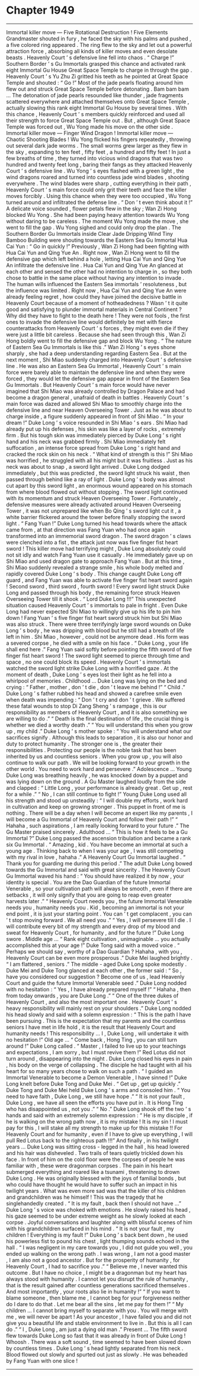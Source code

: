 
# Chapter 1949


---

Immortal killer move — Five Rotational Destruction !
Five Elements Grandmaster shouted in fury , he faced the sky with his palms and pushed , a five colored ring appeared .
The ring flew to the sky and let out a powerful attraction force , absorbing all kinds of killer moves and even desolate beasts .
Heavenly Court ’ s defensive line fell into chaos .
“ Charge !” Southern Border ’ s Gu Immortals grasped this chance and activated rank eight Immortal Gu House Great Space Temple to charge in through the gap .
Heavenly Court ’ s Yu Zhu Zi gritted his teeth as he pointed at Great Space Temple and shouted : “ Go !”
Most of the jade pearls floating around him flew out and struck Great Space Temple before detonating .
Bam bam bam …
The detonation of jade pearls resounded like thunder , jade fragments scattered everywhere and attached themselves onto Great Space Temple , actually slowing this rank eight Immortal Gu House by several times .
With this chance , Heavenly Court ’ s members quickly reinforced and used all their strength to force Great Space Temple out .
But , although Great Space Temple was forced out , Wu Yong made his move on the other side .
Immortal killer move — Finger Wind Dragon !
Immortal killer move — Chaotic Shooting Blades !
Wu Yong flicked his fingers repeatedly , throwing out several dark jade worms .
The small worms grew larger as they flew in the sky , expanding to ten feet , fifty feet , a hundred and fifty feet !
In just a few breaths of time , they turned into vicious wind dragons that was two hundred and twenty feet long , baring their fangs as they attacked Heavenly Court ’ s defensive line .
Wu Yong ’ s eyes flashed with a green light , the wind dragons roared and turned into countless jade wind blades , shooting everywhere .
The wind blades were sharp , cutting everything in their path , Heavenly Court ’ s main force could only grit their teeth and face the killer moves forcibly .
Using this chance when they were too occupied , Wu Yong turned around and infiltrated the defense line .
“ Don ’ t even think about it !” A delicate voice sounded , flower petals flew in the sky ; Wan Zi Hong blocked Wu Yong .
She had been paying heavy attention towards Wu Yong without daring to be careless . The moment Wu Yong made the move , she went to fill the gap .
Wu Yong sighed and could only drop the plan .
The Southern Border Gu Immortals inside Clear Jade Dripping Wind Tiny Bamboo Building were shouting towards the Eastern Sea Gu Immortal Hua Cai Yun : “ Go in quickly !”
Previously , Wan Zi Hong had been fighting with Hua Cai Yun and Qing Yue An . Right now , Wan Zi Hong went to fill the defensive gap which left behind a hole , letting Hua Cai Yun and Qing Yue An infiltrate the defensive line .
Hua Cai Yun and Qing Yue An glanced at each other and sensed the other had no intention to charge in , so they both chose to battle in the same place without having any intention to invade .
The human wills influenced the Eastern Sea immortals ’ resoluteness , but the influence was limited . Right now , Hua Cai Yun and Qing Yue An were already feeling regret , how could they have joined the decisive battle in Heavenly Court because of a moment of hotheadedness ?
Wasn ’ t it quite good and satisfying to plunder immortal materials in Central Continent ?
Why did they have to fight to the death here !
They were not fools , the first ones to invade the defensive line would definitely be met with fierce counterattacks from Heavenly Court ’ s forces , they might even die if they were just a little bit careless .
Because she had seen through this , Wan Zi Hong boldly went to fill the defensive gap and block Wu Yong .
“ The nature of Eastern Sea Gu Immortals is like this .” Wan Zi Hong ’ s eyes shone sharply , she had a deep understanding regarding Eastern Sea .
But at the next moment , Shi Miao suddenly charged into Heavenly Court ’ s defensive line .
He was also an Eastern Sea Gu Immortal , Heavenly Court ’ s main force were barely able to maintain the defensive line and when they were forced , they would let the defensive gap appear in front of the Eastern Sea Gu Immortals . But Heavenly Court ’ s main force would have never imagined that Shi Miao was already controlled by Dragon Palace and had become a dragon general , unafraid of death in battles .
Heavenly Court ’ s main force was dazed and allowed Shi Miao to smoothly charge into the defensive line and near Heaven Overseeing Tower . Just as he was about to charge inside , a figure suddenly appeared in front of Shi Miao .
“ In your dream !” Duke Long ’ s voice resounded in Shi Miao ’ s ears .
Shi Miao had already put up his defenses , his skin was like a layer of rocks , extremely firm . But his tough skin was immediately pierced by Duke Long ’ s right hand and his neck was grabbed firmly .
Shi Miao immediately felt suffocation , an intense force spread from Duke Long ’ s right hand and cracked the rock skin on his neck .
“ What kind of strength is this !” Shi Miao was horrified , he struggled with all his might but it was fruitless .
Just as his neck was about to snap , a sword light arrived .
Duke Long dodged immediately , but this was predicted , the sword light struck his waist , then passed through behind like a ray of light .
Duke Long ’ s body was almost cut apart by this sword light , an enormous wound appeared on his stomach from where blood flowed out without stopping .
The sword light continued with its momentum and struck Heaven Overseeing Tower . Fortunately , defensive measures were already activated around Heaven Overseeing Tower , it was not unprepared like when Bo Qing ’ s sword light cut it , a white barrier flickered around the tower before finally stopping the sword light .
“ Fang Yuan !” Duke Long turned his head towards where the attack came from , at that direction was Fang Yuan who had once again transformed into an immemorial sword dragon .
The sword dragon ’ s claws were clenched into a fist , the attack just now was five finger fist heart sword !
This killer move had terrifying might , Duke Long absolutely could not sit idly and watch Fang Yuan use it casually . He immediately gave up on Shi Miao and used dragon gate to approach Fang Yuan .
But at this time , Shi Miao suddenly revealed a strange smile , his whole body melted and rapidly covered Duke Long ’ s body .
This change caught Duke Long off guard , and Fang Yuan was able to activate five finger fist heart sword again !
Second sword , third sword , fourth sword !
Every sword light struck Duke Long and passed through his body , the remaining force struck Heaven Overseeing Tower till it shook .
“ Lord Duke Long !!!” This unexpected situation caused Heavenly Court ’ s immortals to pale in fright .
Even Duke Long had never expected Shi Miao to willingly give up his life to pin him down ! Fang Yuan ’ s five finger fist heart sword struck him but Shi Miao was also struck .
There were three terrifyingly large sword wounds on Duke Long ’ s body , he was dripping with blood but he still had a breath of life left in him .
Shi Miao , however , could not be anymore dead . His form was a severed corpse , he died with a smile on his face .
“ Duke Long , your life shall end here .” Fang Yuan said softly before pointing the fifth sword of five finger fist heart sword !
The sword light seemed to pierce through time and space , no one could block its speed .
Heavenly Court ’ s immortals watched the sword light strike Duke Long with a horrified gaze .
At the moment of death , Duke Long ’ s eyes lost their light as he fell into a whirlpool of memories .
Childhood …
Duke Long was lying on the bed and crying : “ Father , mother , don ’ t die , don ’ t leave me behind !”
“ Child .” Duke Long ’ s father rubbed his head and showed a carefree smile even when death was impending : “ Don ’ t cry and don ’ t grieve . We suffered these fatal wounds to stop Di Zang Sheng ’ s rampage , this is our responsibility as members of Heavenly Court , and it is also something we are willing to do .”
“ Death is the final destination of life , the crucial thing is whether we died a worthy death .”
“ You will understand this when you grow up , my child .” Duke Long ’ s mother spoke : “ You will understand what our sacrifices signify . Although this leads to separation , it is also our honor and duty to protect humanity . The stronger one is , the greater their responsibilities . Protecting our people is the noble task that has been inherited by us and countless seniors . When you grow up , you will also continue to walk our path . We will be looking forward to your growth in the other world . You need to work hard and persevere .”
Adolescence …
Young Duke Long was breathing heavily , he was knocked down by a puppet and was lying down on the ground .
A Gu Master laughed loudly from the side and clapped : “ Little Long , your performance is already great . Get up , rest for a while .”
“ No , I can still continue to fight !” Young Duke Long used all his strength and stood up unsteadily : “ I will double my efforts , work hard in cultivation and keep on growing stronger . This puppet in front of me is nothing . There will be a day when I will become an expert like my parents , I will become a Gu Immortal of Heavenly Court and follow their path !”
“ Hahaha , such aspirations , I am really looking forward to your future .” The Gu Master praised sincerely .
Adulthood …
“ This is how it feels to be a Gu Immortal ?” Duke Long passed the ascension tribulation and became a rank six Gu Immortal .
“ Amazing , kid . You have become an immortal at such a young age . Thinking back to when I was your age , I was still competing with my rival in love , hahaha .” A Heavenly Court Gu Immortal laughed .
“ Thank you for guarding me during this period .” The adult Duke Long bowed towards the Gu Immortal and said with great sincerity .
The Heavenly Court Gu Immortal waved his hand : “ You should have realized it by now , your identity is special . You are the Dao Guardian of the future Immortal Venerable , so your cultivation path will always be smooth , even if there are setbacks , it will only signify that you are going to reap even greater harvests later .”
“ Heavenly Court needs you , the future Immortal Venerable needs you , humanity needs you . Kid , becoming an immortal is not your end point , it is just your starting point . You can ’ t get complacent , you can ’ t stop moving forward . We all need you .”
“ Yes , I will persevere till I die . I will contribute every bit of my strength and every drop of my blood and sweat for Heavenly Court , for humanity , and for the future !” Duke Long swore .
Middle age …
“ Rank eight cultivation , unimaginable … you actually accomplished this at your age !” Duke Tong said with a moved voice .
“ Perhaps we should say , worthy of a Dao Guardian ? Hahaha , with you , Heavenly Court can be even more prosperous .” Duke Mei laughed brightly .
“ I am flattered , seniors .” The middle - aged Duke Long spoke modestly .
Duke Mei and Duke Tong glanced at each other , the former said : “ So , have you considered our suggestion ? Become one of us , lead Heavenly Court and guide the future Immortal Venerable seed .”
Duke Long nodded with no hesitation : “ Yes , I have already prepared myself !”
“ Hahaha , then from today onwards , you are Duke Long .”
“ One of the three dukes of Heavenly Court , and also the most important one . Heavenly Court ’ s heavy responsibility will mainly rest on your shoulders .”
Duke Long nodded his head slowly and said with a solemn expression : “ This is the path I have been pursuing . This is the expectation that my parents and the countless seniors I have met in life hold , it is the result that Heavenly Court and humanity needs ! This responsibility … I , Duke Long , will undertake it with no hesitation !”
Old age …
“ Come back , Hong Ting , you can still turn around !” Duke Long called .
“ Master , I failed to live up to your teachings and expectations , I am sorry , but I must revive them !” Red Lotus did not turn around , disappearing into the night .
Duke Long closed his eyes in pain , his body on the verge of collapsing . The disciple he had taught with all his heart for so many years chose to walk on such a path .
“ I guided an Immortal Venerable to become a Demon Venerable , I have sinned !” Duke Long knelt before Duke Tong and Duke Mei .
“ Get up , get up quickly .” Duke Tong and Duke Mei held Duke Long ’ s arms and consoled him .
“ You need to have faith , Duke Long , we still have hope .”
“ It is not your fault , Duke Long , we have all seen the efforts you have put in . It is Hong Ting who has disappointed us , not you .”
“ No .” Duke Long shook off the two ’ s hands and said with an extremely solemn expression : “ He is my disciple , if he is walking on the wrong path now , it is my mistake ! It is my sin ! I must pay for this , I will stake all my strength to make up for this mistake !! For Heavenly Court and for humanity , even if I have to give up everything , I will pull Red Lotus back to the righteous path !!!”
And finally , in his twilight years …
Duke Long was sitting cross - legged in the hall , his head lowered and his hair was disheveled .
Two trails of tears quietly trickled down his face .
In front of him on the cold floor were the corpses of people he was familiar with , these were dragonman corpses .
The pain in his heart submerged everything and roared like a tsunami , threatening to drown Duke Long .
He was originally blessed with the joys of familial bonds , but who could have thought he would have to suffer such an impact in his twilight years . What was even more sad was that the killer of his children and grandchildren was he himself !
This was the tragedy that he singlehandedly created .
“ It is my fault , back then I should not have …” Duke Long ’ s voice was choked with emotions . He slowly raised his head , his gaze seemed to be under extreme weight as he slowly looked at each corpse . Joyful conversations and laughter along with blissful scenes of him with his grandchildren surfaced in his mind .
“ It is not your fault , my children ! Everything is my fault !” Duke Long ’ s back bent down , he used his powerless fist to pound his chest , light thumping sounds echoed in the hall .
“ I was negligent in my care towards you , I did not guide you well , you ended up walking on the wrong path . I was wrong , I am not a good master , I am also not a good ancestor . But for the prosperity of humanity , for Heavenly Court , I had to sacrifice you .”
“ Believe me , I never wanted this outcome . But I have no choice , I might be a dragonman but my heart has always stood with humanity . I cannot let you disrupt the rule of humanity , that is the result gained after countless generations sacrificed themselves . And most importantly , your roots also lie in humanity !”
“ If you want to blame someone , then blame me , I cannot beg for your forgiveness neither do I dare to do that . Let me bear all the sins , let me pay for them !”
“ My children … I cannot bring myself to separate with you . You will merge with me , we will never be apart ! As your ancestor , I have failed you and did not give you a beautiful life and stable environment to live in . But this is all I can do .”
“ I , Duke Long , am just a dying old man .”
Present …
The fifth sword flew towards Duke Long so fast that it was already in front of Duke Long !
Whoosh .
There was a soft sound , time seemed to have been slowed down by countless times .
Duke Long ’ s head lightly separated from his neck .
Blood flowed out slowly and spurted out just as slowly .
He was beheaded by Fang Yuan with one slice !

---


